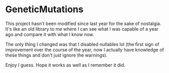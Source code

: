 # GeneticMutations

This project hasn't been modified since last year for the sake of nostalgia.
It's like an old library to me where I can see what I was capable of a year ago and compare it with
what I know now.

The only thing I changed was that I disabled nullables lol (the first sign of improvement over the course
of the year, now I actually have knowledge of these things and don't just ignore the warnings).

Enjoy I guess. Hope it works as well as I remember it did.